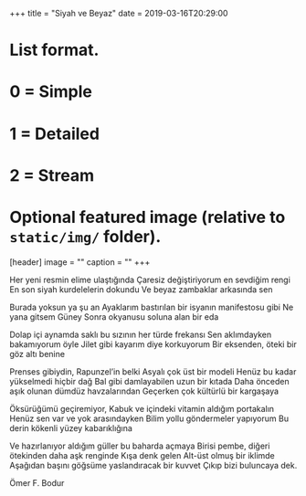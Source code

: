 +++
title = "Siyah ve Beyaz"
date = 2019-03-16T20:29:00

# List format.
#   0 = Simple
#   1 = Detailed
#   2 = Stream
# Optional featured image (relative to `static/img/` folder).
[header]
image = ""
caption = ""
+++



Her yeni resmin elime ulaştığında 
Çaresiz değiştiriyorum en sevdiğim rengi
En son siyah kurdelelerin dokundu
Ve beyaz zambaklar arkasında sen

Burada yoksun ya şu an
Ayaklarım bastırılan bir isyanın manifestosu gibi
Ne yana gitsem Güney
Sonra okyanusu soluna alan bir eda

Dolap içi aynamda saklı bu sızının her türde frekansı
Sen aklımdayken bakamıyorum öyle
Jilet gibi kayarım diye korkuyorum
Bir eksenden, öteki bir göz altı benine

Prenses gibiydin, Rapunzel’in belki Asyalı çok üst bir modeli
Henüz bu kadar yükselmedi hiçbir dağ
Bal gibi damlayabilen uzun bir kıtada
Daha önceden aşık olunan dümdüz havzalarından 
Geçerken çok kültürlü bir kargaşaya
 
Öksürüğümü geçiremiyor,
Kabuk ve içindeki vitamin aldığım portakalın 
Henüz sen var ve yok arasındayken
Bilim yollu göndermeler yapıyorum
Bu derin kökenli yüzey kabarıklığına

Ve hazırlanıyor aldığım güller bu baharda açmaya
Birisi pembe, diğeri ötekinden daha aşk renginde
Kışa denk gelen
Alt-üst olmuş bir iklimde
Aşağıdan başını göğsüme yaslandıracak bir kuvvet
Çıkıp bizi buluncaya dek.

Ömer F. Bodur

